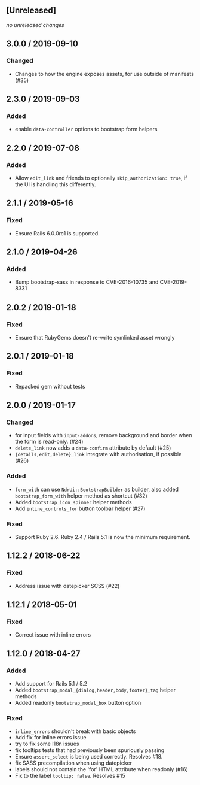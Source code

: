 ## [Unreleased]
*no unreleased changes*

## 3.0.0 / 2019-09-10
### Changed
* Changes to how the engine exposes assets, for use outside of manifests (#35)

## 2.3.0 / 2019-09-03
### Added
* enable `data-controller` options to bootstrap form helpers

## 2.2.0 / 2019-07-08
### Added
* Allow `edit_link` and friends to optionally `skip_authorization: true`, if the UI is handling this differently.

## 2.1.1 / 2019-05-16
### Fixed
* Ensure Rails 6.0.0rc1 is supported.

## 2.1.0 / 2019-04-26
### Added
* Bump bootstrap-sass in response to CVE-2016-10735 and CVE-2019-8331

## 2.0.2 / 2019-01-18
### Fixed
* Ensure that RubyGems doesn't re-write symlinked asset wrongly

## 2.0.1 / 2019-01-18
### Fixed
* Repacked gem without tests

## 2.0.0 / 2019-01-17
### Changed
* for input fields with `input-addons`, remove background and border when the form is read-only. (#24)
* `delete_link` now adds a `data-confirm` attribute by default (#25)
* `{details,edit,delete}_link` integrate with authorisation, if possible (#26)

### Added
* `form_with` can use `NdrUi::BootstrapBuilder` as builder, also added `bootstrap_form_with` helper method as shortcut (#32)
* Added `bootstrap_icon_spinner` helper methods
* Add `inline_controls_for` button toolbar helper (#27)

### Fixed
* Support Ruby 2.6. Ruby 2.4 / Rails 5.1 is now the minimum requirement.

## 1.12.2 / 2018-06-22
### Fixed
* Address issue with datepicker SCSS (#22)

## 1.12.1 / 2018-05-01
### Fixed
* Correct issue with inline errors

## 1.12.0 / 2018-04-27
### Added
* Add support for Rails 5.1 / 5.2
* Added `bootstrap_modal_{dialog,header,body,footer}_tag` helper methods
* Added readonly ``bootstrap_modal_box`` button option

### Fixed
* `inline_errors` shouldn't break with basic objects
* Add fix for inline errors issue
* try to fix some I18n issues
* fix tooltips tests that had previously been spuriously passing
* Ensure `assert_select` is being used correctly. Resolves #18.
* fix SASS precompilation when using datepicker
* labels should not contain the 'for' HTML attribute when readonly (#16)
* Fix to the label `tooltip: false`. Resolves #15
